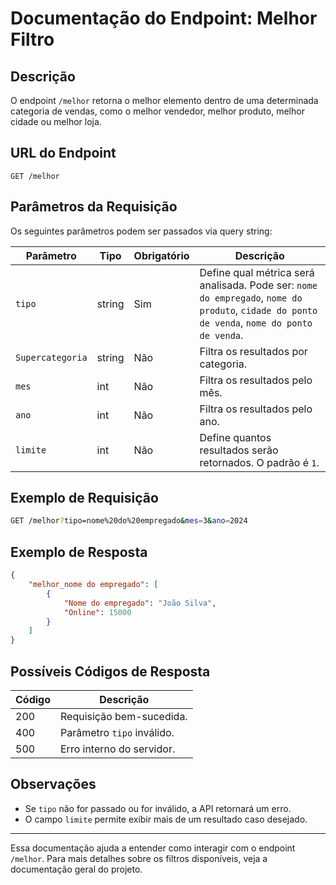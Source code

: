 # Documentação do Endpoint: Melhor Filtro

## Descrição

O endpoint `/melhor` retorna o melhor elemento dentro de uma determinada categoria de vendas, como o melhor vendedor, melhor produto, melhor cidade ou melhor loja.

## URL do Endpoint

```
GET /melhor
```

## Parâmetros da Requisição

Os seguintes parâmetros podem ser passados via query string:

| Parâmetro     | Tipo   | Obrigatório | Descrição |
|--------------|------|------------|------------|
| `tipo`       | string | Sim | Define qual métrica será analisada. Pode ser: `nome do empregado`, `nome do produto`, `cidade do ponto de venda`, `nome do ponto de venda`. |
| `Supercategoria` | string | Não | Filtra os resultados por categoria. |
| `mes`        | int | Não | Filtra os resultados pelo mês. |
| `ano`        | int | Não | Filtra os resultados pelo ano. |
| `limite`     | int | Não | Define quantos resultados serão retornados. O padrão é `1`. |

## Exemplo de Requisição

```bash
GET /melhor?tipo=nome%20do%20empregado&mes=3&ano=2024
```

## Exemplo de Resposta

```json
{
    "melhor_nome do empregado": [
        {
            "Nome do empregado": "João Silva",
            "Online": 15000
        }
    ]
}
```

## Possíveis Códigos de Resposta

| Código | Descrição |
|--------|------------|
| 200 | Requisição bem-sucedida. |
| 400 | Parâmetro `tipo` inválido. |
| 500 | Erro interno do servidor. |

## Observações

- Se `tipo` não for passado ou for inválido, a API retornará um erro.
- O campo `limite` permite exibir mais de um resultado caso desejado.

---

Essa documentação ajuda a entender como interagir com o endpoint `/melhor`. Para mais detalhes sobre os filtros disponíveis, veja a documentação geral do projeto.

